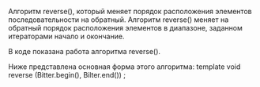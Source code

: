 Алгоритм reverse(), который меняет порядок расположения элементов последовательности на обратный.
Алгоритм reverse() меняет на обратный порядок расположения элементов в диапазоне, заданном итераторами начало и окончание.

В коде показана работа алгоритма reverse().

Ниже представлена основная форма этого алгоритма:
template<class Bilter>
void reverse (Bitter.begin(), Bilter.end()) ;